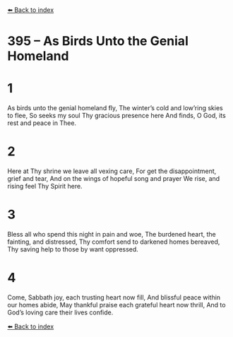 [⬅️ Back to index](../README.md)

# 395 – As Birds Unto the Genial Homeland


# 1
As birds unto the genial homeland fly,
The winter’s cold and low’ring skies to flee,
So seeks my soul Thy gracious presence here
And finds, O God, its rest and peace in Thee.

# 2
Here at Thy shrine we leave all vexing care,
For get the disappointment, grief and tear,
And on the wings of hopeful song and prayer
We rise, and rising feel Thy Spirit here.

# 3
Bless all who spend this night in pain and woe,
The burdened heart, the fainting, and distressed,
Thy comfort send to darkened homes bereaved,
Thy saving help to those by want oppressed.

# 4
Come, Sabbath joy, each trusting heart now fill,
And blissful peace within our homes abide,
May thankful praise each grateful heart now thrill,
And to God’s loving care their lives confide.

[⬅️ Back to index](../README.md)
